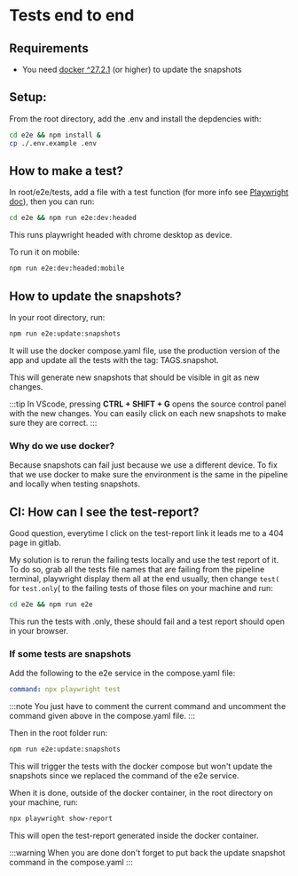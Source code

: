 # Tests end to end

## Requirements

- You need [docker ^27.2.1](https://www.docker.com/) (or higher) to update the snapshots

## Setup:

From the root directory, add the .env and install the depdencies with:

```bash
cd e2e && npm install &
cp ./.env.example .env
```

## How to make a test?

In root/e2e/tests, add a file with a test function (for more info see [Playwright doc](https://playwright.dev/docs/intro)), then you can run:

```bash
cd e2e && npm run e2e:dev:headed
```

This runs playwright headed with chrome desktop as device.

To run it on mobile:

```bash
npm run e2e:dev:headed:mobile
```

## How to update the snapshots?

In your root directory, run:

```bash
npm run e2e:update:snapshots
```

It will use the docker compose.yaml file, use the production version of the app and update all the tests with the tag: TAGS.snapshot.

This will generate new snapshots that should be visible in git as new changes.

:::tip
In VScode, pressing **CTRL + SHIFT + G** opens the source control panel with the new changes. You can easily click on each new snapshots to make sure they are correct.
:::

### Why do we use docker?

Because snapshots can fail just because we use a different device. To fix that we use docker to make sure the environment is the same in the pipeline and locally when testing snapshots.

## CI: How can I see the test-report?

Good question, everytime I click on the test-report link it leads me to a 404 page in gitlab.

My solution is to rerun the failing tests locally and use the test report of it. To do so, grab all the tests file names that are failing from the pipeline terminal, playwright display them all at the end usually, then change `test(` for `test.only`( to the failing tests of those files on your machine and run:

```bash
cd e2e && npm run e2e
```

This run the tests with .only, these should fail and a test report should open in your browser.

### If some tests are snapshots

Add the following to the e2e service in the compose.yaml file:

```yaml
command: npx playwright test
```

:::note
You just have to comment the current command and uncomment the command given above in the compose.yaml file.
:::

Then in the root folder run:

```bash
npm run e2e:update:snapshots
```

This will trigger the tests with the docker compose but won't update the snapshots since we replaced the command of the e2e service.

When it is done, outside of the docker container, in the root directory on your machine, run:

```bash
npx playwright show-report
```

This will open the test-report generated inside the docker container.

:::warning
When you are done don't forget to put back the update snapshot command in the compose.yaml
:::

